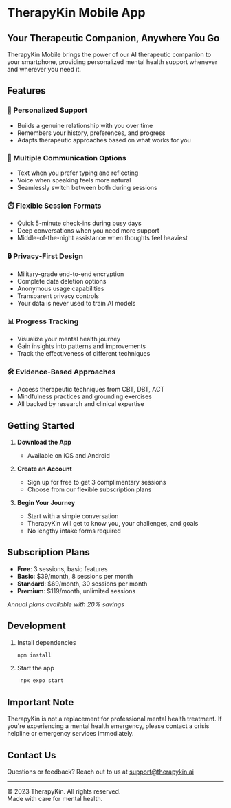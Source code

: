 # TherapyKin Mobile App

## Your Therapeutic Companion, Anywhere You Go

TherapyKin Mobile brings the power of our AI therapeutic companion to your smartphone, providing personalized mental health support whenever and wherever you need it.

## Features

### 🧠 Personalized Support
- Builds a genuine relationship with you over time
- Remembers your history, preferences, and progress
- Adapts therapeutic approaches based on what works for you

### 💬 Multiple Communication Options
- Text when you prefer typing and reflecting
- Voice when speaking feels more natural
- Seamlessly switch between both during sessions

### ⏱️ Flexible Session Formats
- Quick 5-minute check-ins during busy days
- Deep conversations when you need more support
- Middle-of-the-night assistance when thoughts feel heaviest

### 🔒 Privacy-First Design
- Military-grade end-to-end encryption
- Complete data deletion options
- Anonymous usage capabilities
- Transparent privacy controls
- Your data is never used to train AI models

### 📊 Progress Tracking
- Visualize your mental health journey
- Gain insights into patterns and improvements
- Track the effectiveness of different techniques

### 🛠️ Evidence-Based Approaches
- Access therapeutic techniques from CBT, DBT, ACT
- Mindfulness practices and grounding exercises
- All backed by research and clinical expertise

## Getting Started

1. **Download the App**
   - Available on iOS and Android

2. **Create an Account**
   - Sign up for free to get 3 complimentary sessions
   - Choose from our flexible subscription plans

3. **Begin Your Journey**
   - Start with a simple conversation
   - TherapyKin will get to know you, your challenges, and goals
   - No lengthy intake forms required

## Subscription Plans

- **Free**: 3 sessions, basic features
- **Basic**: $39/month, 8 sessions per month
- **Standard**: $69/month, 30 sessions per month
- **Premium**: $119/month, unlimited sessions

*Annual plans available with 20% savings*

## Development

1. Install dependencies

   ```bash
   npm install
   ```

2. Start the app

   ```bash
    npx expo start
   ```

## Important Note

TherapyKin is not a replacement for professional mental health treatment. If you're experiencing a mental health emergency, please contact a crisis helpline or emergency services immediately.

## Contact Us

Questions or feedback? Reach out to us at support@therapykin.ai

---

© 2023 TherapyKin. All rights reserved.  
Made with care for mental health.
